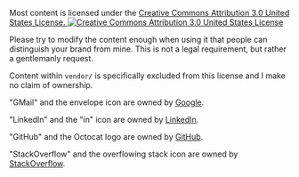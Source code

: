Most content is licensed under the
<a rel="license" href="http://creativecommons.org/licenses/by/3.0/us/">
  Creative Commons Attribution 3.0 United States License.
  <img alt="Creative Commons Attribution 3.0 United States License" style="border-width:0" src="http://i.creativecommons.org/l/by/3.0/us/88x31.png" />
</a>

Please try to modify the content enough when using it that people can distinguish your brand from mine. This is not a legal requirement, but rather a gentlemanly request.

Content within `vendor/` is specifically excluded from this license and I make no claim of ownership.

"GMail" and the envelope icon are owned by [Google](http://google.com).

"LinkedIn" and the "in" icon are owned by [LinkedIn](http://linkedin.com).

"GitHub" and the Octocat logo are owned by [GitHub](http://github.com).

"StackOverflow" and the overflowing stack icon are owned by [StackOverflow](http://stackoverflow.com).
